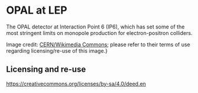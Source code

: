 # OPAL at LEP

The OPAL detector at Interaction Point 6 (IP6),
which has set some of the most stringent limits on monopole production for
electron-positron colliders.

Image credit: [CERN/Wikimedia Commons](https://commons.wikimedia.org/wiki/File:OPAL.jpg});
please refer to their terms of use regarding licensing/re-use of this image.}


## Licensing and re-use

https://creativecommons.org/licenses/by-sa/4.0/deed.en
